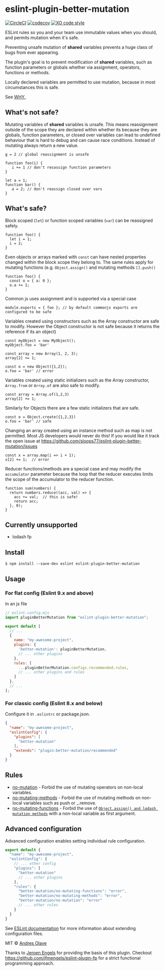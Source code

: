 # eslint-plugin-better-mutation 
[![CircleCI](https://circleci.com/gh/sloops77/eslint-plugin-better-mutation.svg?style=svg)](https://circleci.com/gh/sloops77/eslint-plugin-better-mutation)
[![codecov](https://codecov.io/gh/sloops77/eslint-plugin-better-mutation/branch/master/graph/badge.svg)](https://codecov.io/gh/sloops77/eslint-plugin-better-mutation)
[![XO code style](https://img.shields.io/badge/code_style-XO-5ed9c7.svg)](https://github.com/xojs/xo)

ESLint rules so you and your team use immutable values when you should, and permits mutation when it's safe.

Preventing unsafe mutation of **shared** variables prevents a huge class of bugs from ever appearing.

The plugin's goal is to prevent modification of **shared** variables, such as function parameters or globals whether via assignment, operators, functions or methods. 

Locally declared variables are permitted to use mutation, because in most circumstances this is safe.

See [WHY.](why.md)



## What's not safe?
Mutating variables of **shared** variables is unsafe. This means reassignment outside of the scope they are declared within whether its because they are globals, function parameters, or closed over variables can lead to undefined behaviour that is hard to debug and can cause race conditions. Instead of mutating always return a new value.

```
g = 2 // global reassignment is unsafe

function foo(i) {
   i += 1 // don't resassign function parameters
}

let a = 1; 
function bar() { 
   a = 2; // don't reassign closed over vars
}
```

## What's safe?
Block scoped (`let`) or function scoped variables (`var`) can be reassigned safely. 

```
function foo() {
  let i = 1; 
  i = 2;
}
```

Even objects or arrays marked with `const` can have nested properties changed within the block scope they belong to. The same rules apply for mutating functions (e.g. `Object.assign()` and mutating methods `[].push()`
```
function foo() {
  const o = { a: 0 };
  o.a += 1;
}
```

Common js uses assignment and is supported via a special case
```
module.exports = { foo }; // by default commonjs exports are configured to be safe
```

Variables created using constructors such as the Array constructor are safe to modify. However the Object constructor is not safe  because it returns the reference if its an object)
```
const myObject = new MyObject();
myObject.foo = 'bar'

const array = new Array(1, 2, 3);
array[2] += 1;

const o = new Object({1,2});
o.foo = 'bar' // error
```

Variables created using static initializers such as the Array constructor, `Array.from` or `Array.of` are also safe to modify. 
```
const array = Array.of(1,2,3)
array[2] += 1;
```

Similarly for Objects there are a few static initializers that are safe.
```
const o = Object.create({1,2,3})
o.foo = 'bar' // safe
```

Changing an array created using an instance method such as map is not permitted. Most JS developers would never do this!
If you would like it track the open issue at https://github.com/sloops77/eslint-plugin-better-mutation/issues
```
const x = array.map(i => i + 1);
x[2] += 1;  // error
```

Reducer functions/methods are a special case and may modify the `accumulator` parameter because 
the loop that the reducer executes limits the scope of the accumulator to the reducer function. 

``` 
function sum(numbers) {
  return numbers.reduce((acc, val) => {
    acc += val;  // this is safe!
    return acc;    
  }, 0);
}

``` 

## Currently unsupported

- lodash fp

## Install

```
$ npm install --save-dev eslint eslint-plugin-better-mutation
```

## Usage

### For flat config (Eslint 9.x and above)
In an js file

```js
// eslint.config.mjs
import pluginBetterMutation from "eslint-plugin-better-mutation";

export default [
  // ...
  {
    name: "my-awesome-project",
    plugins: {
      'better-mutation': pluginBetterMutation,
      // ... other plugins
    },
    rules: [
      ...pluginBetterMutation.configs.recommended.rules,
      // ... other plugins and rules
    ]
  },
  // ...
]; 
```

### For classic config (Eslint 8.x and below)
<!-- EXAMPLE_CONFIGURATION:START -->
Configure it in `.eslintrc` or package.json.
```json
{
  "name": "my-awesome-project",
  "eslintConfig": {
    "plugins": [
      "better-mutation"
    ],
    "extends": "plugin:better-mutation/recommended"
  }
}
```
<!-- EXAMPLE_CONFIGURATION:END -->

## Rules

<!-- RULES:START -->
- [no-mutation](docs/rules/no-mutation.md) - Forbid the use of mutating operators on non-local variables.
- [no-mutating-methods](docs/rules/no-mutating-methods.md) - Forbid the use of mutating methods on non-local variables such as push or _.remove.
- [no-mutating-functions](docs/rules/no-mutating-functions.md) - Forbid the use of [`Object.assign() and lodash mutation methods`](https://developer.mozilla.org/en-US/docs/Web/JavaScript/Reference/Global_Objects/Object/assign) with a non-local variable as first argument.

<!-- RULES:END -->

## Advanced configuration
Advanced configuration enables setting individual rule configuration.

```js
export default {
  "name": "my-awesome-project",
  "eslintConfig": {
    // ... other config
    "plugins": [
      "better-mutation"
      // ... other plugins
    ],
    "rules": {
      "better-mutation/no-mutating-functions": "error",
      "better-mutation/no-mutating-methods": "error",
      "better-mutation/no-mutation": "error"
      // ... other rules
    }
  }
}
```

See [ESLint documentation](http://eslint.org/docs/user-guide/configuring#extending-configuration-files) for more information about extending configuration files.

MIT © [Andres Olave](https://github.com/sloops77)

Thanks to [Jeroen Engels](https://github.com/jfmengels) for providing the basis of this plugin. Checkout https://github.com/jfmengels/eslint-plugin-fp for a strict functional programming approach.
